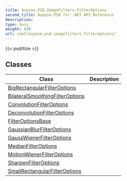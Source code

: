 ```yaml
---
title: Aspose.PSD.ImageFilters.FilterOptions
second_title: Aspose.PSD for .NET API Reference
description: 
type: docs
weight: 430
url: /net/aspose.psd.imagefilters.filteroptions/
---
```

{{< psd/tize >}}


## Classes

| Class | Description |
| --- | --- |
| [BigRectangularFilterOptions](./bigrectangularfilteroptions/) |  |
| [BilateralSmoothingFilterOptions](./bilateralsmoothingfilteroptions/) |  |
| [ConvolutionFilterOptions](./convolutionfilteroptions/) |  |
| [DeconvolutionFilterOptions](./deconvolutionfilteroptions/) |  |
| [FilterOptionsBase](./filteroptionsbase/) |  |
| [GaussianBlurFilterOptions](./gaussianblurfilteroptions/) |  |
| [GaussWienerFilterOptions](./gausswienerfilteroptions/) |  |
| [MedianFilterOptions](./medianfilteroptions/) |  |
| [MotionWienerFilterOptions](./motionwienerfilteroptions/) |  |
| [SharpenFilterOptions](./sharpenfilteroptions/) |  |
| [SmallRectangularFilterOptions](./smallrectangularfilteroptions/) |  |



